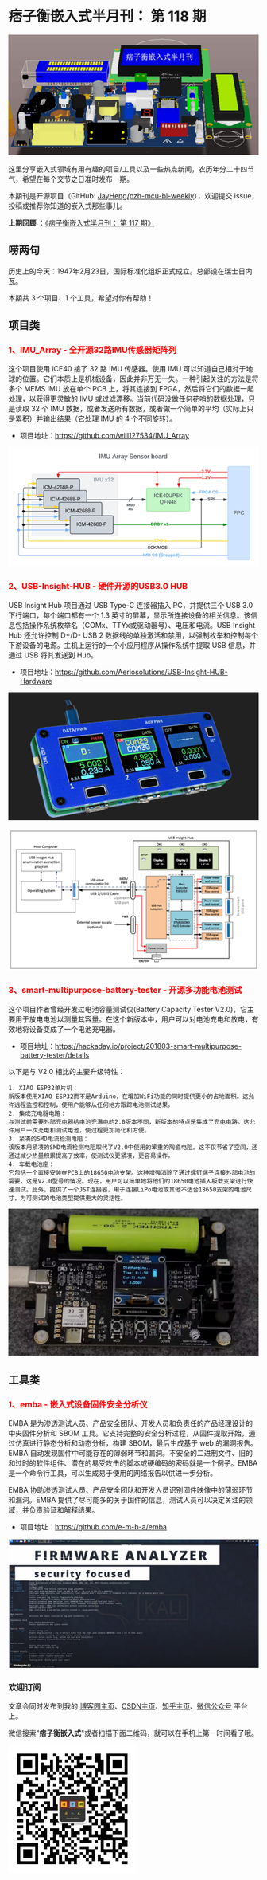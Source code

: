 # 痞子衡嵌入式半月刊： 第 118 期

![](https://raw.githubusercontent.com/JayHeng/pzh-mcu-bi-weekly/master/pics/pzh_mcu_bi_weekly.PNG)

这里分享嵌入式领域有用有趣的项目/工具以及一些热点新闻，农历年分二十四节气，希望在每个交节之日准时发布一期。

本期刊是开源项目（GitHub: [JayHeng/pzh-mcu-bi-weekly](https://github.com/JayHeng/pzh-mcu-bi-weekly)），欢迎提交 issue，投稿或推荐你知道的嵌入式那些事儿。

**上期回顾** ：[《痞子衡嵌入式半月刊： 第 117 期》](https://www.cnblogs.com/henjay724/p/18708118)

## 唠两句

历史上的今天：1947年2月23日，国际标准化组织正式成立。总部设在瑞士日内瓦。

本期共 3 个项目、1 个工具，希望对你有帮助！

## 项目类

### <font color="red">1、IMU_Array - 全开源32路IMU传感器矩阵列</font>

这个项目使用 iCE40 接了 32 路 IMU 传感器。使用 IMU 可以知道自己相对于地球的位置。它们本质上是机械设备，因此并非万无一失。一种引起关注的方法是将多个 MEMS IMU 放在单个 PCB 上，将其连接到 FPGA，然后将它们的数据一起处理，以获得更灵敏的 IMU 或过滤漂移。当前代码没做任何花哨的数据处理，只是读取 32 个 IMU 数据，或者发送所有数据，或者做一个简单的平均（实际上只是累积）并输出结果（它处理 IMU 的 4 个不同旋转）。

 * 项目地址：https://github.com/will127534/IMU_Array

![](https://raw.githubusercontent.com/JayHeng/pzh-mcu-bi-weekly/master/pics/issue-118/IMU_Array.png)

### <font color="red">2、USB-Insight-HUB - 硬件开源的USB3.0 HUB</font>

USB Insight Hub 项目通过 USB Type-C 连接器插入 PC，并提供三个 USB 3.0 下行端口，每个端口都有一个 1.3 英寸的屏幕，显示所连接设备的相关信息。该信息包括操作系统枚举名（COMx、TTYx或驱动器号）、电压和电流。USB Insight Hub 还允许控制 D+/D- USB 2 数据线的单独激活和禁用，以强制枚举和控制每个下游设备的电源。主机上运行的一个小应用程序从操作系统中提取 USB 信息，并通过 USB 将其发送到 Hub。

 * 项目地址：https://github.com/Aeriosolutions/USB-Insight-HUB-Hardware

![](https://raw.githubusercontent.com/JayHeng/pzh-mcu-bi-weekly/master/pics/issue-118/USB-Insight-HUB.png)

![](https://raw.githubusercontent.com/JayHeng/pzh-mcu-bi-weekly/master/pics/issue-118/USB-Insight-HUB2.png)

### <font color="red">3、smart-multipurpose-battery-tester - 开源多功能电池测试</font>

这个项目作者曾经开发过电池容量测试仪(Battery Capacity Tester V2.0)，它主要用于放电电池以测量其容量。在这个新版本中，用户可以对电池充电和放电，有效地将设备变成了一个电池充电器。

 * 项目地址：https://hackaday.io/project/201803-smart-multipurpose-battery-tester/details

以下是与 V2.0 相比的主要升级特性：

```text
1. XIAO ESP32单片机：
新版本使用XIAO ESP32而不是Arduino，在增加WiFi功能的同时提供更小的占地面积。这允许远程监控和控制，使用户能够从任何地方跟踪电池测试结果。
2. 集成充电器电路：
与测试前需要外部充电器给电池充满电的2.0版本不同，新版本的特点是集成了充电电路。这允许用户一次充电和测试电池，使过程更加简化和方便。
3. 紧凑的SMD电流检测电阻：
该版本用紧凑的SMD电流检测电阻取代了V2.0中使用的笨重的陶瓷电阻。这不仅节省了空间，还通过减少热量积累提高了效率，使测试仪更紧凑，更容易操作。
4. 车载电池座：
它包括一个直接安装在PCB上的18650电池支架。这种增强消除了通过螺钉端子连接外部电池的需要，这是V2.0型号的情况。现在，用户可以简单地将他们的18650电池插入板载支架进行快速测试。此外，提供了一个JST连接器，用于连接LiPo电池或其他不适合18650支架的电池尺寸，为可测试的电池类型提供更大的灵活性。
```

![](https://raw.githubusercontent.com/JayHeng/pzh-mcu-bi-weekly/master/pics/issue-118/smart-multipurpose-battery-tester.png)

## 工具类

### <font color="red">1、emba - 嵌入式设备固件安全分析仪</font>

EMBA 是为渗透测试人员、产品安全团队、开发人员和负责任的产品经理设计的中央固件分析和 SBOM 工具。它支持完整的安全分析过程，从固件提取开始，通过仿真进行静态分析和动态分析，构建 SBOM，最后生成基于 web 的漏洞报告。EMBA 自动发现固件中可能存在的薄弱环节和漏洞。不安全的二进制文件、旧的和过时的软件组件、潜在的易受攻击的脚本或硬编码的密码就是一个例子。EMBA 是一个命令行工具，可以生成易于使用的网络报告以供进一步分析。

EMBA 协助渗透测试人员、产品安全团队和开发人员识别固件映像中的薄弱环节和漏洞。EMBA 提供了尽可能多的关于固件的信息，测试人员可以决定关注的领域，并负责验证和解释结果。

 * 项目地址：https://github.com/e-m-b-a/emba

![](https://raw.githubusercontent.com/JayHeng/pzh-mcu-bi-weekly/master/pics/issue-118/emba.png)

### 欢迎订阅

文章会同时发布到我的 [博客园主页](https://www.cnblogs.com/henjay724/)、[CSDN主页](https://blog.csdn.net/henjay724)、[知乎主页](https://www.zhihu.com/people/henjay724)、[微信公众号](http://weixin.sogou.com/weixin?type=1&query=痞子衡嵌入式) 平台上。

微信搜索"__痞子衡嵌入式__"或者扫描下面二维码，就可以在手机上第一时间看了哦。

![](https://raw.githubusercontent.com/JayHeng/pzhmcu-picture/master/wechat/pzhMcu_qrcode_258x258.jpg)

